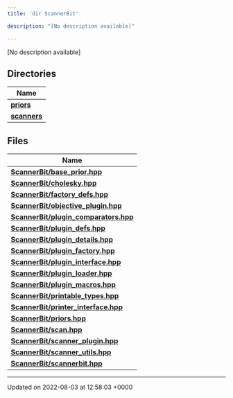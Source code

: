 ```yaml
---
title: 'dir ScannerBit'

description: "[No description available]"

---
```







[No description available]

## Directories

| Name           |
| -------------- |
| **[priors](/documentation/code/darkbit/files/dir_fcd5a9dbbf1819829d7ec1014844ab30/#dir-priors)**  |
| **[scanners](/documentation/code/darkbit/files/dir_d8899288cb095d9f40a7187612d7e0b7/#dir-scanners)**  |

## Files

| Name           |
| -------------- |
| **[ScannerBit/base_prior.hpp](/documentation/code/darkbit/files/base__prior_8hpp/#file-base-prior.hpp)**  |
| **[ScannerBit/cholesky.hpp](/documentation/code/darkbit/files/cholesky_8hpp/#file-cholesky.hpp)**  |
| **[ScannerBit/factory_defs.hpp](/documentation/code/darkbit/files/factory__defs_8hpp/#file-factory-defs.hpp)**  |
| **[ScannerBit/objective_plugin.hpp](/documentation/code/darkbit/files/objective__plugin_8hpp/#file-objective-plugin.hpp)**  |
| **[ScannerBit/plugin_comparators.hpp](/documentation/code/darkbit/files/plugin__comparators_8hpp/#file-plugin-comparators.hpp)**  |
| **[ScannerBit/plugin_defs.hpp](/documentation/code/darkbit/files/plugin__defs_8hpp/#file-plugin-defs.hpp)**  |
| **[ScannerBit/plugin_details.hpp](/documentation/code/darkbit/files/plugin__details_8hpp/#file-plugin-details.hpp)**  |
| **[ScannerBit/plugin_factory.hpp](/documentation/code/darkbit/files/plugin__factory_8hpp/#file-plugin-factory.hpp)**  |
| **[ScannerBit/plugin_interface.hpp](/documentation/code/darkbit/files/plugin__interface_8hpp/#file-plugin-interface.hpp)**  |
| **[ScannerBit/plugin_loader.hpp](/documentation/code/darkbit/files/plugin__loader_8hpp/#file-plugin-loader.hpp)**  |
| **[ScannerBit/plugin_macros.hpp](/documentation/code/darkbit/files/plugin__macros_8hpp/#file-plugin-macros.hpp)**  |
| **[ScannerBit/printable_types.hpp](/documentation/code/darkbit/files/printable__types_8hpp/#file-printable-types.hpp)**  |
| **[ScannerBit/printer_interface.hpp](/documentation/code/darkbit/files/printer__interface_8hpp/#file-printer-interface.hpp)**  |
| **[ScannerBit/priors.hpp](/documentation/code/darkbit/files/priors_8hpp/#file-priors.hpp)**  |
| **[ScannerBit/scan.hpp](/documentation/code/darkbit/files/scan_8hpp/#file-scan.hpp)**  |
| **[ScannerBit/scanner_plugin.hpp](/documentation/code/darkbit/files/scanner__plugin_8hpp/#file-scanner-plugin.hpp)**  |
| **[ScannerBit/scanner_utils.hpp](/documentation/code/darkbit/files/scanner__utils_8hpp/#file-scanner-utils.hpp)**  |
| **[ScannerBit/scannerbit.hpp](/documentation/code/darkbit/files/scannerbit_8hpp/#file-scannerbit.hpp)**  |






-------------------------------

Updated on 2022-08-03 at 12:58:03 +0000
